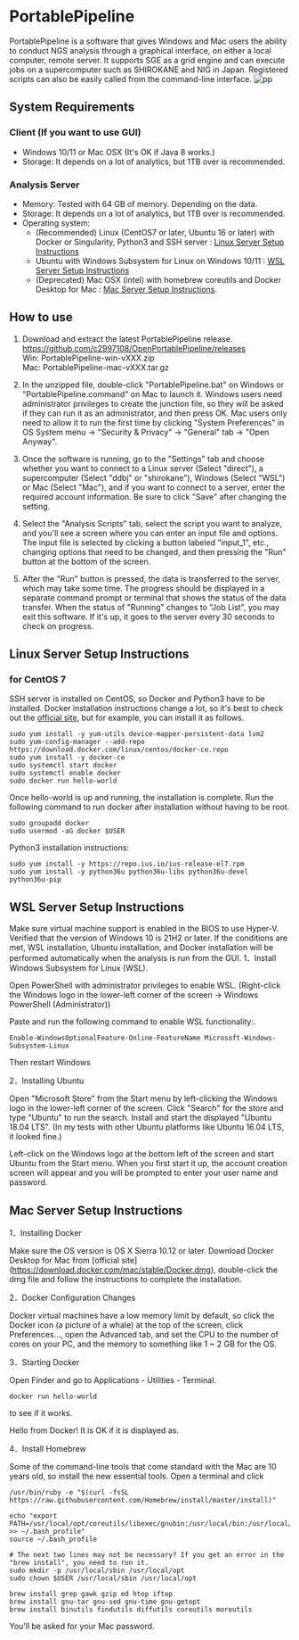 # PortablePipeline

PortablePipeline is a software that gives Windows and Mac users the ability to conduct NGS analysis through a graphical interface, on either a local computer, remote server. It supports SGE as a grid engine and can execute jobs on a supercomputer such as SHIROKANE and NIG in Japan. Registered scripts can also be easily called from the command-line interface.
![pp](https://user-images.githubusercontent.com/5350508/69688721-35e88f00-110a-11ea-8260-520f7554935f.png)

## System Requirements
### Client (If you want to use GUI)
- Windows 10/11 or Mac OSX (It's OK if Java 8 works.)
- Storage: It depends on a lot of analytics, but 1TB over is recommended.

### Analysis Server
- Memory: Tested with 64 GB of memory. Depending on the data.
- Storage: It depends on a lot of analytics, but 1TB over is recommended.
- Operating system:
   - (Recommended) Linux (CentOS7 or later, Ubuntu 16 or later) with Docker or Singularity, Python3 and SSH server : [Linux Server Setup Instructions](#linux-server-setup-instructions)
   - Ubuntu with Windows Subsystem for Linux on Windows 10/11 : [WSL Server Setup Instructions](#WSL-Server-Setup-Instructions)
   - (Deprecated) Mac OSX (intel) with homebrew coreutils and Docker Desktop for Mac : [Mac Server Setup Instructions](#Mac-Server-Setup-Instructions).

## How to use
1. Download and extract the latest PortablePipeline release.  
https://github.com/c2997108/OpenPortablePipeline/releases  
Win: PortablePipeline-win-vXXX.zip  
Mac: PortablePipeline-mac-vXXX.tar.gz  

2. In the unzipped file, double-click "PortablePipeline.bat" on Windows or "PortablePipeline.command" on Mac to launch it.
Windows users need administrator privileges to create the junction file, so they will be asked if they can run it as an administrator, and then press OK. Mac users only need to allow it to run the first time by clicking "System Preferences" in OS System menu → "Security & Privacy" → "General" tab → "Open Anyway".

3. Once the software is running, go to the "Settings" tab and choose whether you want to connect to a Linux server (Select "direct"), a supercomputer (Select "ddbj" or "shirokane"), Windows (Select "WSL") or Mac (Select "Mac"), and if you want to connect to a server, enter the required account information. Be sure to click "Save" after changing the setting.

4. Select the "Analysis Scripts" tab, select the script you want to analyze, and you'll see a screen where you can enter an input file and options. The input file is selected by clicking a button labeled "input_1", etc., changing options that need to be changed, and then pressing the "Run" button at the bottom of the screen.

5. After the "Run" button is pressed, the data is transferred to the server, which may take some time. The progress should be displayed in a separate command prompt or terminal that shows the status of the data transfer. When the status of "Running" changes to "Job List", you may exit this software. If it's up, it goes to the server every 30 seconds to check on progress.

## Linux Server Setup Instructions
### for CentOS 7
SSH server is installed on CentOS, so Docker and Python3 have to be installed. Docker installation instructions change a lot, so it's best to check out the [official site](https://docs.docker.com/install/linux/docker-ce/centos/), but for example, you can install it as follows.
```
sudo yum install -y yum-utils device-mapper-persistent-data lvm2
sudo yum-config-manager --add-repo https://download.docker.com/linux/centos/docker-ce.repo
sudo yum install -y docker-ce
sudo systemctl start docker
sudo systemctl enable docker
sudo docker run hello-world
```
Once hello-world is up and running, the installation is complete.
Run the following command to run docker after installation without having to be root.
```
sudo groupadd docker
sudo usermod -aG docker $USER
```

Python3 installation instructions:
```
sudo yum install -y https://repo.ius.io/ius-release-el7.rpm
sudo yum install -y python36u python36u-libs python36u-devel python36u-pip
```


## WSL Server Setup Instructions
Make sure virtual machine support is enabled in the BIOS to use Hyper-V. Verified that the version of Windows 10 is 21H2 or later. If the conditions are met, WSL installation, Ubuntu installation, and Docker installation will be performed automatically when the analysis is run from the GUI.
1．Install Windows Subsystem for Linux (WSL).

Open PowerShell with administrator privileges to enable WSL. (Right-click the Windows logo in the lower-left corner of the screen → Windows PowerShell (Administrator))

Paste and run the following command to enable WSL functionality:.
````
Enable-WindowsOptionalFeature-Online-FeatureName Microsoft-Windows-Subsystem-Linux
````
Then restart Windows

2．Installing Ubuntu

Open "Microsoft Store" from the Start menu by left-clicking the Windows logo in the lower-left corner of the screen. Click "Search" for the store and type "Ubuntu" to run the search. Install and start the displayed "Ubuntu 18.04 LTS". (In my tests with other Ubuntu platforms like Ubuntu 16.04 LTS, it looked fine.)

Left-click on the Windows logo at the bottom left of the screen and start Ubuntu from the Start menu. When you first start it up, the account creation screen will appear and you will be prompted to enter your user name and password.

## Mac Server Setup Instructions
1．Installing Docker

Make sure the OS version is OS X Sierra 10.12 or later. Download Docker Desktop for Mac from [official site] (https://download.docker.com/mac/stable/Docker.dmg), double-click the dmg file and follow the instructions to complete the installation.

2．Docker Configuration Changes

Docker virtual machines have a low memory limit by default, so click the Docker icon (a picture of a whale) at the top of the screen, click Preferences..., open the Advanced tab, and set the CPU to the number of cores on your PC, and the memory to something like 1 ~ 2 GB for the OS.

3．Starting Docker

Open Finder and go to Applications - Utilities - Terminal.
````
docker run hello-world
````
to see if it works.

Hello from Docker! It is OK if it is displayed as.

4．Install Homebrew

Some of the command-line tools that come standard with the Mac are 10 years old, so install the new essential tools. Open a terminal and click
````
/usr/bin/ruby -e "$(curl -fsSL https://raw.githubusercontent.com/Homebrew/install/master/install)"

echo "export PATH=/usr/local/opt/coreutils/libexec/gnubin:/usr/local/bin:/usr/local/sbin:${PATH} >> ~/.bash_profile"
source ~/.bash_profile

# The next two lines may not be necessary? If you get an error in the "brew install", you need to run it.
sudo mkdir -p /usr/local/sbin /usr/local/opt
sudo chown $USER /usr/local/sbin /usr/local/opt

brew install grep gawk gzip ed htop iftop
brew install gnu-tar gnu-sed gnu-time gnu-getopt
brew install binutils findutils diffutils coreutils moreutils
````
You'll be asked for your Mac password.
